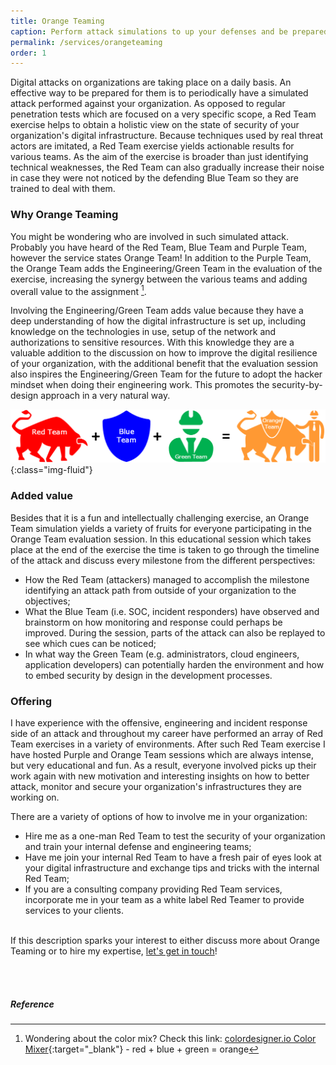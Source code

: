 ```yaml
---
title: Orange Teaming
caption: Perform attack simulations to up your defenses and be prepared for real-life attacks 
permalink: /services/orangeteaming
order: 1
---
```


Digital attacks on organizations are taking place on a daily basis. An effective way to be prepared for them is to periodically have a simulated attack performed against your organization. As opposed to regular penetration tests which are focused on a very specific scope, a Red Team exercise helps to obtain a holistic view on the state of security of your organization's digital infrastructure. Because
techniques used by real threat actors are imitated, a Red Team exercise yields actionable results for various teams. As the aim of the exercise is broader than just identifying technical weaknesses, the Red Team can also gradually increase their noise in case they were not noticed by the defending Blue Team so they are trained to deal with them.

### Why Orange Teaming
You might be wondering who are involved in such simulated attack. Probably you have heard of the Red Team, Blue Team and Purple Team, however the service states Orange Team! In addition to the Purple Team, the Orange Team adds the Engineering/Green Team in the evaluation of the exercise, increasing the synergy between the various teams and adding overall value to the assignment [^1].

[^1]: Wondering about the color mix? Check this link: [colordesigner.io Color Mixer](https://colordesigner.io/color-mixer/?mode=lch#FF0000%7B2%7D-0000FF%7B1%7D-00FF00%7B2%7D){:target="_blank"} - <span class="team bg-red">red</span> + <span class="team bg-blue">blue</span> + <span class="team bg-green">green</span> = <span class="team bg-orange">orange<span>

Involving the Engineering/Green Team adds value because they have a deep understanding of how the digital infrastructure is set up, including knowledge on the technologies in use, setup of the network and authorizations to sensitive resources. With this knowledge they are a valuable addition to the discussion on how to improve the digital resilience of your organization, with the additional benefit that the evaluation session also inspires the Engineering/Green Team for the future to adopt the hacker mindset when doing their engineering work. This promotes the security-by-design approach in a very natural way.

![Orange Teaming](/assets/images/ot_orange.png){:class="img-fluid"}

### Added value
Besides that it is a fun and intellectually challenging exercise, an Orange Team simulation yields a variety of fruits for everyone participating in the Orange Team evaluation session. In this educational session which takes place at the end of the exercise the time is taken to go through the timeline of the attack and discuss every milestone from the different perspectives:
- How the Red Team (attackers) managed to accomplish the milestone identifying an attack path from outside of your organization to the objectives;
- What the Blue Team (i.e. SOC, incident responders) have observed and brainstorm on how monitoring and response could perhaps be improved. During the session, parts of the attack can also be replayed to see which cues can be noticed;
- In what way the Green Team (e.g. administrators, cloud engineers, application developers) can potentially harden the environment and how to embed security by design in the development processes.

### Offering
I have experience with the offensive, engineering and incident response side of an attack and throughout my career have performed an array of Red Team exercises in a variety of environments. After such Red Team exercise I have hosted Purple and Orange Team sessions which are always intense, but very educational and fun. As a result, everyone involved picks up their work again with new motivation and interesting insights on how to better attack, monitor and secure your organization's infrastructures they are working on.

There are a variety of options of how to involve me in your organization:
- Hire me as a one-man Red Team to test the security of your organization and train your internal defense and engineering teams;
- Have me join your internal Red Team to have a fresh pair of eyes look at your digital infrastructure and exchange tips and tricks with the internal Red Team;
- If you are a consulting company providing Red Team services, incorporate me in your team as a white label Red Teamer to provide services to your clients.

<br />If this description sparks your interest to either discuss more about Orange Teaming or to hire my expertise, [let's get in touch](/#contact)!

<br /><br />
##### Reference